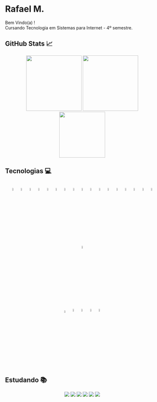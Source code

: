 # Rafael M.

Bem Vindo(a) ! <br>
Cursando Tecnologia em Sistemas para Internet - 4º semestre.

## GitHub Stats 📈
<div align="center">
  <img height="181em" src="https://github-readme-stats.vercel.app/api?username=Mr-R4F&theme=github_dark&show_icons=true&include_all_commits=true&count_private=true&hide_border=true&border_radius=10">
  <img height="181em" src="https://github-readme-stats.vercel.app/api/top-langs/?username=Mr-R4F&theme=github_dark&layout=compact&hide_border=true&border_radius=10">
</div>

<div align="center">
    <img height="150em" src="https://skillicons.dev/icons?i=html,css,js,ts,bootstrap,wordpress,nodejs,jquery,less,angular,mssql,mysql,laravel,flutter,electron,express,sequelize,swagger,docker,git,figma,vscode">
</div>

## Tecnologias 💻

<div align="center"><br>
  <img alt="HTML5" width="4.85%" align="center" src="https://cdn.jsdelivr.net/gh/devicons/devicon/icons/html5/html5-plain.svg">
  <img alt="CSS3" width="4.85%" align="center" src="https://cdn.jsdelivr.net/gh/devicons/devicon/icons/css3/css3-plain.svg">
  <img alt="JAVASCRIPT" width="4.85%" align="center" src="https://cdn.jsdelivr.net/gh/devicons/devicon/icons/javascript/javascript-original.svg">
  <img alt="TYPESCRIPT" width="4.85%" align="center" src="https://cdn.jsdelivr.net/gh/devicons/devicon/icons/typescript/typescript-plain.svg">
  <img alt="BOOTSTRAP" width="4.85%" align="center" src="https://cdn.jsdelivr.net/gh/devicons/devicon/icons/bootstrap/bootstrap-original.svg">
  <img alt="WORDPRESS" width="4.85%" align="center" src="https://cdn.jsdelivr.net/gh/devicons/devicon/icons/wordpress/wordpress-plain.svg">
  <img alt="NODE-JS" width="4.85%" align="center" src="https://cdn.jsdelivr.net/gh/devicons/devicon/icons/nodejs/nodejs-original.svg">
  <img alt="JQUERY" width="4.85%" align="center" src="https://cdn.jsdelivr.net/gh/devicons/devicon/icons/jquery/jquery-original.svg">
  <img alt="LESS" width="4.85%" align="center" src="https://cdn.jsdelivr.net/gh/devicons/devicon/icons/less/less-plain-wordmark.svg">
  <img alt="ANGULAR" width="4.85%" align="center" src="https://cdn.jsdelivr.net/gh/devicons/devicon/icons/angularjs/angularjs-plain.svg">
  <img alt="PHP" width="4.85%" align="center" src="https://cdn.jsdelivr.net/gh/devicons/devicon/icons/php/php-plain.svg">
  <img alt="MSSQL" width="4.85%" align="center" src="https://cdn.jsdelivr.net/gh/devicons/devicon/icons/microsoftsqlserver/microsoftsqlserver-plain.svg">
  <img alt="MySQL" width="4.85%" align="center" src="https://cdn.jsdelivr.net/gh/devicons/devicon/icons/mysql/mysql-plain.svg">  
  <img alt="LARAVEL" width="4.85%" align="center" src="https://cdn.jsdelivr.net/gh/devicons/devicon/icons/laravel/laravel-plain.svg">
  <img alt="FLUTTER" width="4.85%" align="center" src="https://cdn.jsdelivr.net/gh/devicons/devicon/icons/flutter/flutter-original.svg">
  <img alt="ELECTRON" width="4.85%" align="center" src="https://cdn.jsdelivr.net/gh/devicons/devicon/icons/electron/electron-original.svg">
  <img alt="EXPRESS" width="4.85%" align="center" src="https://cdn.jsdelivr.net/gh/devicons/devicon/icons/express/express-original.svg">
  <img alt="SEQUELIZE" width="4.85%" align="center" src="https://cdn.jsdelivr.net/gh/devicons/devicon/icons/sequelize/sequelize-original.svg">
</div>

<div align="center"><br>
    <img alt="SWAGGER" width="4.58%" align="center" src="https://cdn.svgporn.com/logos/swagger.svg">
    <img alt="DOCKER" width="4.85%" align="center"src="https://cdn.jsdelivr.net/gh/devicons/devicon/icons/docker/docker-plain.svg">
    <img alt="GIT" width="4.85%" align="center" src="https://cdn.jsdelivr.net/gh/devicons/devicon/icons/git/git-plain.svg">
    <img alt="FIGMA" width="4.85%" align="center"  src="https://cdn.jsdelivr.net/gh/devicons/devicon/icons/figma/figma-original.svg">
    <img alt="VSCODE" width="4.85%" align="center" src="https://cdn.jsdelivr.net/gh/devicons/devicon/icons/vscode/vscode-original.svg">
</div>

## Estudando 📚 

<div align="center">
 <img src="https://img.shields.io/badge/Flutter-02569B?style=for-the-badge&logo=flutter&logoColor=white">
 <img src="https://img.shields.io/badge/kubernetes-326ce5.svg?&style=for-the-badge&logo=kubernetes&logoColor=white">
 <img src="https://img.shields.io/badge/Docker-2CA5E0?style=for-the-badge&logo=docker&logoColor=white">
 <img src="https://img.shields.io/badge/Laravel-FF2D20?style=for-the-badge&logo=laravel&logoColor=white">
 <img src="https://img.shields.io/badge/Node.js-339933?style=for-the-badge&logo=nodedotjs&logoColor=white">
 <img src="https://img.shields.io/badge/Electron-2B2E3A?style=for-the-badge&logo=electron&logoColor=9FEAF9">
</div>
